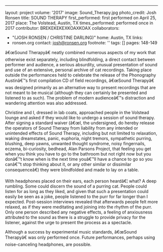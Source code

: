 ---
layout: project
volume: '2017'
image: Sound_Therapy.jpg
photo_credit: Josh Ronsen
title: SOUND THERAPY
first_performed: first performed on April 25, 2017
place: The Volstead, Austin, TX
times_performed: performed once in 2017
contributor: BREKEKEKEXKOAXKOAX
collaborators:
- "(JOSH RONSEN / CHRISTINE DARLING)"
home: Austin, TX
links:
- ronsen.org
contact: josh@ronsen.org
footnote: ''
tags: []
pages: 148-149



â€œSound Therapyâ€ neatly combined numerous aspects of my work that otherwise exist separately, including blindfolding, a direct contact between performer and audience, a serious absurdity, unusual presentation of sound and use of an extensive, personal archive of cat recordings. Taking place outside the performances held to celebrate the release of the Phonography Austinâ€™s first compilation CD of field recordings, â€œSound Therapyâ€ was designed primarily as an alternative way to present recordings that are not meant to be musical (although they can certainly be presented and listened to as such). The problem of modern audienceâ€™s distraction and wandering attention was also addressed.

Christine and I, dressed in lab coats, approached people in the Volstead lounge and asked if they would like to undergo a session of sound therapy. After signing a standard waiver (â€œI, the undersigned, do hereby release the operators of Sound Therapy from liability from any intended or unintended effects of Sound Therapy, including but not limited to relaxation, waking dreamstates, panic, euphoria, night tremors, sympathetic purring, blushing, deep yawns, unwanted thought syndrome, noisy fingernails, eczema, bi-curiosity, bedhead, Alan Parsons Project, that feeling you get when you think you have to go to the bathroom but not right now but you donâ€™t know when is the next time youâ€™ll have a chance to go so you canâ€™t stop thinking about it, or any other similar or dissimilar consequenceâ€) they were blindfolded and made to lay on a table.

With headphones placed on their ears, each person heardâ€¦ what? A deep rumbling. Some could discern the sound of a purring cat. People could listen for as long as they liked, and given that such a presentation could easily be seen as a joke, people listened to the purr for far longer than I expected. Post-session interviews revealed that afterwards people felt more relaxed, as if they were meditating and joining into the rhythm of the purr. Only one person described any negative effects, a feeling of anxiousness attributed to the sound as there is a struggle to provide privacy for the listener, against the urge to present the process as a spectacle.

Although a success by experimental music standards, â€œSound Therapyâ€ was only performed once. Future performances, perhaps using noise-canceling headphones, are possible.
